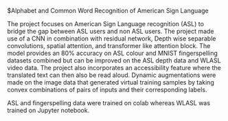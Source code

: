 $Alphabet and Common Word Recognition of American Sign Language

The project focuses on American Sign Language recognition (ASL) to bridge the gap between ASL users and non ASL users. The project made use of a CNN in combination with residual network, Depth wise separable convolutions, spatial attention, and transformer like attention block. The model provides an 80% accuracy on ASL colour and MNIST fingerspelling datasets combined but can be improved on the ASL depth data and WLASL video data. The project also incorporates an accessibility feature where the translated text can then also be read aloud. Dynamic augmentations were made on the image data that generated virtual training samples by taking convex combinations of pairs of inputs and their corresponding labels.

ASL and fingerspelling data were trained on colab whereas WLASL was trained on Jupyter notebook.
